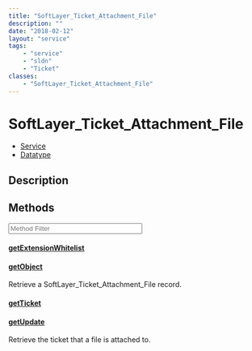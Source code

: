 ```yaml
---
title: "SoftLayer_Ticket_Attachment_File"
description: ""
date: "2018-02-12"
layout: "service"
tags:
    - "service"
    - "sldn"
    - "Ticket"
classes:
    - "SoftLayer_Ticket_Attachment_File"
---
```

# SoftLayer_Ticket_Attachment_File
<div id='service-datatype'>
    <ul id='sldn-reference-tabs'>
    <li id='service'> <a href='/reference/services/SoftLayer_Ticket_Attachment_File' >Service</a></li>    <li id='datatype'> <a href='/reference/datatypes/SoftLayer_Ticket_Attachment_File' >Datatype</a></li>
    </ul>
</div>

## Description






        
<div id="properties" class="content service-content">

## Methods

<div class="view-filters">
    <div class="clearfix">
        <div class="search-input-box">
            <input placeholder="Method Filter" onkeyup="titleSearch(inputId='edit-combine', divId='method-div', elementClass='method-row')" 
                type="text" id="edit-combine" value="" size="30" maxlength="128" class="form-text">
        </div>
    </div>
</div>

<div id="method-div">

<div class="method-row">

#### [getExtensionWhitelist](/reference/services/SoftLayer_Ticket_Attachment_File/getExtensionWhitelist)


</div>

<div class="method-row">

#### [getObject](/reference/services/SoftLayer_Ticket_Attachment_File/getObject)
Retrieve a SoftLayer_Ticket_Attachment_File record.

</div>

<div class="method-row">

#### [getTicket](/reference/services/SoftLayer_Ticket_Attachment_File/getTicket)


</div>

<div class="method-row">

#### [getUpdate](/reference/services/SoftLayer_Ticket_Attachment_File/getUpdate)
Retrieve the ticket that a file is attached to.

</div>
</div>

</div>

